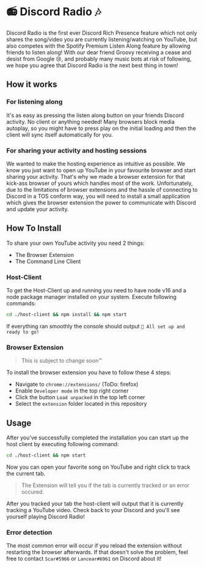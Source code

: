 # 📻 Discord Radio 🎶
Discord Radio is the first ever Discord Rich Presence feature which not only shares the song/video you are currently listening/watching on YouTube, but also competes with the Spotify Premium Listen Along feature by allowing friends to listen along!
With our dear friend Groovy receiving a cease and desist from Google 😢, and probably many music bots at risk of following, we hope you agree that Discord Radio is the next best thing in town!

## How it works
### For listening along
It's as easy as pressing the listen along button on your friends Discord activity. No client or anything needed!
Many browsers block media autoplay, so you might have to press play on the initial loading and then the client will sync itself automatically for you.

### For sharing your activity and hosting sessions
We wanted to make the hosting experience as intuitive as possible. We know you just want to open up YouTube in your favourite browser and start sharing your activity.
That's why we made a browser extension for that kick-ass browser of yours which handles most of the work. Unfortunately, due to the limitations of browser extensions and the hassle of connecting to Discord in a TOS conform way, you will need to install a small application which gives the browser extension the power to communicate with Discord and update your activity.

## How To Install
To share your own YouTube activity you need 2 things:
  * The Browser Extension
  * The Command Line Client

### Host-Client

To get the Host-Client up and running you need to have node v16 and a node package manager installed on your system.
Execute following commands:
```bash
cd ./host-client && npm install && npm start
```

If everything ran smoothly the console should output `🎉 All set up and ready to go!`

### Browser Extension
> This is subject to change soon™

To install the browser extension you have to follow these 4 steps:
* Navigate to `chrome://extensions/` (ToDo: firefox)
* Enable `Developer mode` in the top right corner
* Click the button `Load unpacked` in the top left corner
* Select the `extension` folder located in this repository

## Usage
After you've successfully completed the installation you can start up the host client by executing following command:
```bash
cd ./host-client && npm start
```

Now you can open your favorite song on YouTube and right click to track the current tab.
> The Extension will tell you if the tab is currently tracked or an error occured.

After you tracked your tab the host-client will output that it is currently tracking a YouTube video.
Check back to your Discord and you'll see yourself playing Discord Radio!

### Error detection
The most common error will occur if you reload the extension without restarting the browser afterwards.
If that doesn't solve the problem, feel free to contact `Scar#5966` or `Lancear#6961` on Discord about it!
